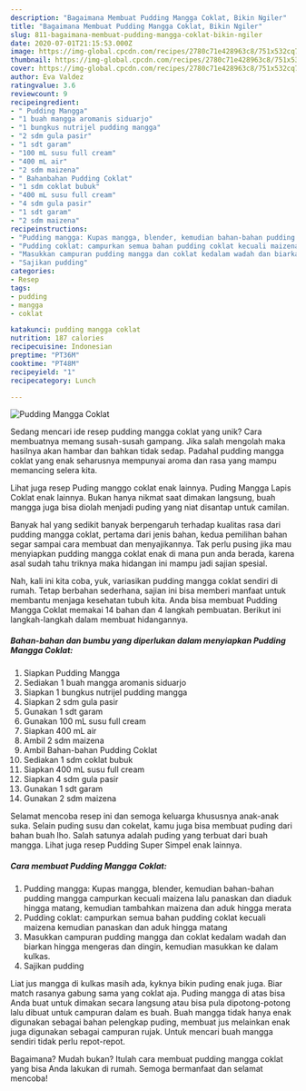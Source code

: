 ```yaml
---
description: "Bagaimana Membuat Pudding Mangga Coklat, Bikin Ngiler"
title: "Bagaimana Membuat Pudding Mangga Coklat, Bikin Ngiler"
slug: 811-bagaimana-membuat-pudding-mangga-coklat-bikin-ngiler
date: 2020-07-01T21:15:53.000Z
image: https://img-global.cpcdn.com/recipes/2780c71e428963c8/751x532cq70/pudding-mangga-coklat-foto-resep-utama.jpg
thumbnail: https://img-global.cpcdn.com/recipes/2780c71e428963c8/751x532cq70/pudding-mangga-coklat-foto-resep-utama.jpg
cover: https://img-global.cpcdn.com/recipes/2780c71e428963c8/751x532cq70/pudding-mangga-coklat-foto-resep-utama.jpg
author: Eva Valdez
ratingvalue: 3.6
reviewcount: 9
recipeingredient:
- " Pudding Mangga"
- "1 buah mangga aromanis siduarjo"
- "1 bungkus nutrijel pudding mangga"
- "2 sdm gula pasir"
- "1 sdt garam"
- "100 mL susu full cream"
- "400 mL air"
- "2 sdm maizena"
- " Bahanbahan Pudding Coklat"
- "1 sdm coklat bubuk"
- "400 mL susu full cream"
- "4 sdm gula pasir"
- "1 sdt garam"
- "2 sdm maizena"
recipeinstructions:
- "Pudding mangga: Kupas mangga, blender, kemudian bahan-bahan pudding mangga campurkan kecuali maizena lalu panaskan dan diaduk hingga matang, kemudian tambahkan maizena dan aduk hingga merata"
- "Pudding coklat: campurkan semua bahan pudding coklat kecuali maizena kemudian panaskan dan aduk hingga matang"
- "Masukkan campuran pudding mangga dan coklat kedalam wadah dan biarkan hingga mengeras dan dingin, kemudian masukkan ke dalam kulkas."
- "Sajikan pudding"
categories:
- Resep
tags:
- pudding
- mangga
- coklat

katakunci: pudding mangga coklat 
nutrition: 187 calories
recipecuisine: Indonesian
preptime: "PT36M"
cooktime: "PT48M"
recipeyield: "1"
recipecategory: Lunch

---
```



![Pudding Mangga Coklat](https://img-global.cpcdn.com/recipes/2780c71e428963c8/751x532cq70/pudding-mangga-coklat-foto-resep-utama.jpg)

Sedang mencari ide resep pudding mangga coklat yang unik? Cara membuatnya memang susah-susah gampang. Jika salah mengolah maka hasilnya akan hambar dan bahkan tidak sedap. Padahal pudding mangga coklat yang enak seharusnya mempunyai aroma dan rasa yang mampu memancing selera kita.

Lihat juga resep Puding manggo coklat enak lainnya. Puding Mangga Lapis Coklat enak lainnya. Bukan hanya nikmat saat dimakan langsung, buah mangga juga bisa diolah menjadi puding yang niat disantap untuk camilan.

Banyak hal yang sedikit banyak berpengaruh terhadap kualitas rasa dari pudding mangga coklat, pertama dari jenis bahan, kedua pemilihan bahan segar sampai cara membuat dan menyajikannya. Tak perlu pusing jika mau menyiapkan pudding mangga coklat enak di mana pun anda berada, karena asal sudah tahu triknya maka hidangan ini mampu jadi sajian spesial.


Nah, kali ini kita coba, yuk, variasikan pudding mangga coklat sendiri di rumah. Tetap berbahan sederhana, sajian ini bisa memberi manfaat untuk membantu menjaga kesehatan tubuh kita. Anda bisa membuat Pudding Mangga Coklat memakai 14 bahan dan 4 langkah pembuatan. Berikut ini langkah-langkah dalam membuat hidangannya.

<!--inarticleads1-->

##### Bahan-bahan dan bumbu yang diperlukan dalam menyiapkan Pudding Mangga Coklat:

1. Siapkan  Pudding Mangga
1. Sediakan 1 buah mangga aromanis siduarjo
1. Siapkan 1 bungkus nutrijel pudding mangga
1. Siapkan 2 sdm gula pasir
1. Gunakan 1 sdt garam
1. Gunakan 100 mL susu full cream
1. Siapkan 400 mL air
1. Ambil 2 sdm maizena
1. Ambil  Bahan-bahan Pudding Coklat
1. Sediakan 1 sdm coklat bubuk
1. Siapkan 400 mL susu full cream
1. Siapkan 4 sdm gula pasir
1. Gunakan 1 sdt garam
1. Gunakan 2 sdm maizena


Selamat mencoba resep ini dan semoga keluarga khususnya anak-anak suka. Selain puding susu dan cokelat, kamu juga bisa membuat puding dari bahan buah lho. Salah satunya adalah puding yang terbuat dari buah mangga. Lihat juga resep Pudding Super Simpel enak lainnya. 

<!--inarticleads2-->

##### Cara membuat Pudding Mangga Coklat:

1. Pudding mangga: Kupas mangga, blender, kemudian bahan-bahan pudding mangga campurkan kecuali maizena lalu panaskan dan diaduk hingga matang, kemudian tambahkan maizena dan aduk hingga merata
1. Pudding coklat: campurkan semua bahan pudding coklat kecuali maizena kemudian panaskan dan aduk hingga matang
1. Masukkan campuran pudding mangga dan coklat kedalam wadah dan biarkan hingga mengeras dan dingin, kemudian masukkan ke dalam kulkas.
1. Sajikan pudding


Liat jus mangga di kulkas masih ada, kyknya bikin puding enak juga. Biar match rasanya gabung sama yang coklat aja. Puding mangga di atas bisa Anda buat untuk dimakan secara langsung atau bisa pula dipotong-potong lalu dibuat untuk campuran dalam es buah. Buah mangga tidak hanya enak digunakan sebagai bahan pelengkap puding, membuat jus melainkan enak juga digunakan sebagai campuran rujak. Untuk mencari buah mangga sendiri tidak perlu repot-repot. 

Bagaimana? Mudah bukan? Itulah cara membuat pudding mangga coklat yang bisa Anda lakukan di rumah. Semoga bermanfaat dan selamat mencoba!
